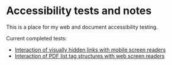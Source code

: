 # Accessibility tests and notes

This is a place for my web and document accessibility testing.

Current completed tests:

* [Interaction of visually hidden links with mobile screen readers](https://tichaelmurvey.github.io/accessibility_testing/test_one)
* [Interaction of PDF list tag structures with web screen readers](https://tichaelmurvey.github.io/accessibility_testing/test_two)
